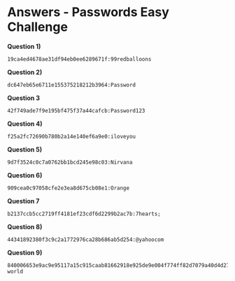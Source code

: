 # Answers - Passwords Easy Challenge

**Question 1)**

	19ca4ed4678ae31df94eb0ee6289671f:99redballoons

**Question 2)** 

	dc647eb65e6711e155375218212b3964:Password

**Question 3**

	42f749ade7f9e195bf475f37a44cafcb:Password123


**Question 4)**

	f25a2fc72690b780b2a14e140ef6a9e0:iloveyou

**Question 5)**

	9d7f3524c0c7a0762bb1bcd245e98c03:Nirvana

**Question 6)**

	909cea0c97058cfe2e3ea8d675cb08e1:Orange

**Question 7**

	b2137ccb5cc2719ff4181ef23cdf6d2299b2ac7b:7hearts;

**Question 8)**

	44341892380f3c9c2a1772976ca28b686ab5d254:@yahoocom

**Question 9)**

	840006653e9ac9e95117a15c915caab81662918e925de9e004f774ff82d7079a40d4d27b1b372657c61d46d470304c88c788b3a4527ad074d1dccbee5dbaa99a:hello world
